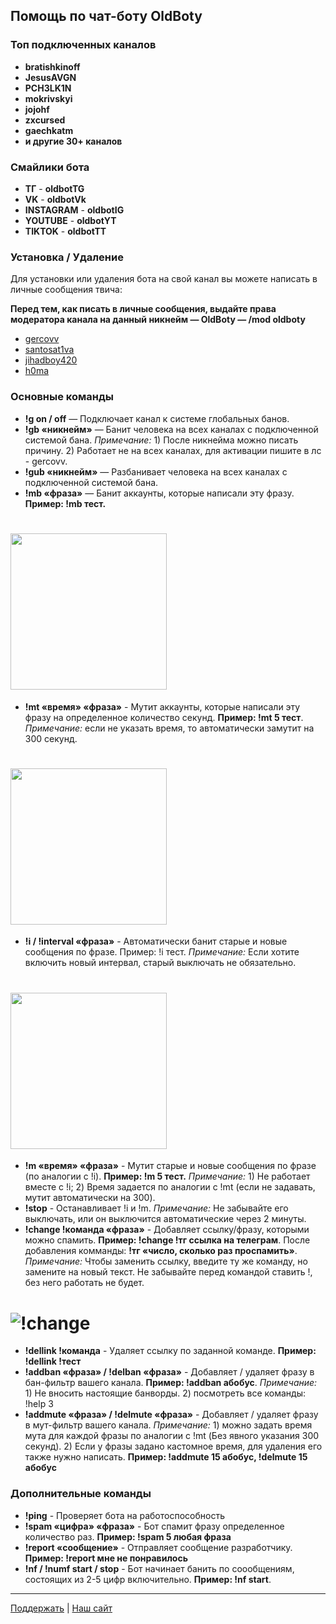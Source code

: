 ## Помощь по чат-боту OldBoty

### Топ подключенных каналов
- **bratishkinoff**
- **JesusAVGN**
- **PCH3LK1N**
- **mokrivskyi**
- **jojohf**
- **zxcursed**
- **gaechkatm**
- **и другие 30+ каналов**

### Смайлики бота
- **ТГ** - **oldbotTG**
- **VK** - **oldbotVk**
- **INSTAGRAM** - **oldbotIG**
- **YOUTUBE** - **oldbotYT**
- **TIKTOK** - **oldbotTT**

### Установка / Удаление
Для установки или удаления бота на свой канал вы можете написать в личные сообщения твича: 
 
**Перед тем, как писать в личные сообщения, выдайте права модератора канала на данный никнейм — OldBoty — /mod oldboty**
- [gercovv](https://www.twitch.tv/gercovv)
- [santosat1va](https://www.twitch.tv/santosat1va)
- [jihadboy420](https://www.twitch.tv/jihadboy420)
- [h0ma](https://www.twitch.tv/h0mah0mah0myak)

### Основные команды
- **!g on / off** — Подключает канал к системе глобальных банов.
- **!gb «никнейм»** — Банит человека на всех каналах с подключенной системой бана. *Примечание:* 1) После никнейма можно писать причину. 2) Работает не на всех каналах, для активации пишите в лс - gercovv.
- **!gub «никнейм»** — Разбанивает человека на всех каналах с подключенной системой бана.
- **!mb «фраза»** — Банит аккаунты, которые написали эту фразу. **Пример: !mb тест.**
# <img src="https://i.imgur.com/ZiqfxGi.gif" width="250" />
- **!mt «время» «фраза»** - Мутит аккаунты, которые написали эту фразу на определенное количество секунд. **Пример: !mt 5 тест**. *Примечание:* если не указать время, то автоматически замутит на 300 секунд.
# <img src="https://i.imgur.com/B3dAxHN.gif" width="250" />
- **!i / !interval «фраза»** - Автоматически банит старые и новые сообщения по фразе. Пример: !i тест. *Примечание:* Если хотите включить новый интервал, старый выключать не обязательно.
# <img src="https://i.imgur.com/ivXw74d.gif" width="250" />
- **!m «время» «фраза»** - Мутит старые и новые сообщения по фразе (по аналогии с !i). **Пример: !m 5 тест.** *Примечание:* 1) Не работает вместе с !i; 2) Время задается по аналогии с !mt (если не задавать, мутит автоматически на 300).
- **!stop** - Останавливает !i и !m. *Примечание:* Не забывайте его выключать, или он выключится автоматические через 2 минуты.
- **!change !команда «фраза»** - Добавляет ссылку/фразу, которыми можно спамить. **Пример: !change !тг ссылка на телеграм**. После добавления комманды: **!тг «число, сколько раз проспамить»**. *Примечание:* Чтобы заменить ссылку, введите ту же команду, но замените на новый текст. Не забывайте перед командой ставить !, без него работать не будет.
# ![!change](https://i.imgur.com/o2W0nY9.gif)
- **!dellink !команда** - Удаляет ссылку по заданной команде. **Пример: !dellink !тест**
- **!addban «фраза» / !delban «фраза»** - Добавляет / удаляет фразу в бан-фильтр вашего канала. **Пример: !addban абобус**. *Примечание:* 1) Не вносить настоящие банворды. 2) посмотреть все команды: !help 3
- **!addmute «фраза» / !delmute «фраза»** - Добавляет / удаляет фразу в мут-фильтр вашего канала. *Примечание:* 1) можно задать время мута для каждой фразы по аналогии с !mt (Без явного указания 300 секунд). 2) Если у фразы задано кастомное время, для удаления его также нужно написать. **Пример: !addmute 15 абобус, !delmute 15 абобус**

### Дополнительные команды
- **!ping** - Проверяет бота на работоспособность
- **!spam «цифра» «фраза»** - Бот спамит фразу определенное количество раз. **Пример: !spam 5 любая фраза**
- **!report «сообщение»** - Отправляет сообщение разработчику. **Пример: !report мне не понравилось**
- **!nf / !numf start / stop** - Бот начинает банить по соообщениям, состоящих из 2-5 цифр включительно. **Пример: !nf start**.

***
[Поддержать](https://www.donationalerts.com/r/gercovv) | [Наш сайт](http://193.124.112.27/)
